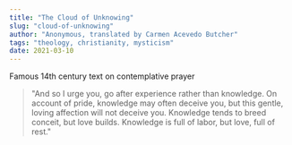 ```yaml
---
title: "The Cloud of Unknowing"
slug: "cloud-of-unknowing"
author: "Anonymous, translated by Carmen Acevedo Butcher"
tags: "theology, christianity, mysticism"
date: 2021-03-10
---
```


Famous 14th century text on contemplative prayer

> "And so I urge you, go after experience rather than knowledge. On account of pride, knowledge may often deceive you, but this gentle, loving affection will not deceive you. Knowledge tends to breed conceit, but love builds. Knowledge is full of labor, but love, full of rest."
